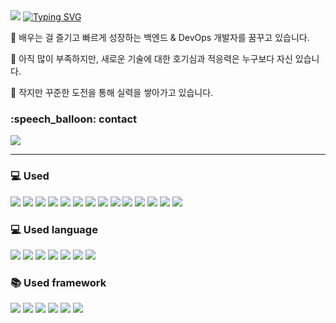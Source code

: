 <img src="https://capsule-render.vercel.app/api?type=waving&color=0:84fab0,100:8fd3f4&height=200&section=header&text=Soomin's%20github&descSize=25&fontSize=55&fontAlignY=30&descAlignY=50&animation=fadeIn"/>
<a href="https://git.io/typing-svg"><img src="https://readme-typing-svg.demolab.com?font=Jua&weight=900&size=30&pause=1000&color=F7F7F7&background=000000&width=900&lines=%EC%95%88%EB%85%95%ED%95%98%EC%84%B8%EC%9A%94+!+backend+devloper+%26+devops+%EC%9E%84%EC%88%98%EB%AF%BC+%EC%9E%85%EB%8B%88%EB%8B%A4!" alt="Typing SVG" /></a><p align = left>👋 배우는 걸 즐기고 빠르게 성장하는 백엔드 & DevOps 개발자를 꿈꾸고 있습니다.</p> 
<p align = left>🌱 아직 많이 부족하지만, 새로운 기술에 대한 호기심과 적응력은 누구보다 자신 있습니다.</p> 
<p align = left>🚀 작지만 꾸준한 도전을 통해 실력을 쌓아가고 있습니다.</p> 
<h3>:speech_balloon: contact</h3><a href="https://instagram.com/1m_daun"><img src="https://img.shields.io/badge/instagram-d62976?style=badge&logo=Instagram&logoColor=white"/></a>
<hr />
<h3>💻 Used</h3>
<p align="left">
  <img src="https://img.shields.io/badge/chatGPT-74aa9c?style=for-the-badge&logo=openai&logoColor=white">
  <img src="https://img.shields.io/badge/github_copilot-8957E5?style=for-the-badge&logo=github-copilot&logoColor=white">
  <img src="https://img.shields.io/badge/Arc-000000?style=for-the-badge&logo=arc&logoColor=white">
  <img src="https://img.shields.io/badge/figma-%23F24E1E.svg?style=for-the-badge&logo=figma&logoColor=white">
  <img src="https://img.shields.io/badge/Visual%20Studio%20Code-0078d7.svg?style=for-the-badge&logo=visual-studio-code&logoColor=white">
  <img src="https://img.shields.io/badge/Visual%20Studio-5C2D91.svg?style=for-the-badge&logo=visual-studio&logoColor=white">
  <img src="https://img.shields.io/badge/IntelliJIDEA-000000.svg?style=for-the-badge&logo=intellij-idea&logoColor=white">
  <img src="https://img.shields.io/badge/VIM-%2311AB00.svg?style=for-the-badge&logo=vim&logoColor=white">
  <img src="https://img.shields.io/badge/Kali-268BEE?style=for-the-badge&logo=kalilinux&logoColor=white">
  <img src="https://img.shields.io/badge/Linux-FCC624?style=for-the-badge&logo=linux&logoColor=black">
  <img src="https://img.shields.io/badge/AWS-%23FF9900.svg?style=for-the-badge&logo=amazon-aws&logoColor=white">
  <img src="https://img.shields.io/badge/docker-%230db7ed.svg?style=for-the-badge&logo=docker&logoColor=white">
  <img src="https://img.shields.io/badge/proxmox-proxmox?style=for-the-badge&logo=proxmox&logoColor=%23E57000&labelColor=%232b2a33&color=%232b2a33">
  <img src="https://img.shields.io/badge/azure-%230072C6.svg?style=for-the-badge&logo=microsoftazure&logoColor=white">
</p>

<h3>💻 Used language</h3>
<p align="left">
  <img src="https://img.shields.io/badge/c-%2300599C.svg?style=for-the-badge&logo=c&logoColor=white">
  <img src="https://img.shields.io/badge/python-3670A0?style=for-the-badge&logo=python&logoColor=ffdd54">
  <img src="https://img.shields.io/badge/javascript-%23323330.svg?style=for-the-badge&logo=javascript&logoColor=%23F7DF1E">
  <img src="https://img.shields.io/badge/java-%23ED8B00.svg?style=for-the-badge&logo=openjdk&logoColor=white">
  <img src="https://img.shields.io/badge/html5-%23E34F26.svg?style=for-the-badge&logo=html5&logoColor=white">
  <img src="https://img.shields.io/badge/css3-%231572B6.svg?style=for-the-badge&logo=css3&logoColor=white">
  <img src="https://img.shields.io/badge/-Assembly-000?style=for-the-badge&logo=assembl&logoColor=white">
</p>

<h3>📚 Used framework</h3>
<p align="left">
  <img src="https://img.shields.io/badge/flask-%23000.svg?style=for-the-badge&logo=flask&logoColor=white">
  <img src="https://img.shields.io/badge/node.js-6DA55F?style=for-the-badge&logo=node.js&logoColor=white">
  <img src="https://img.shields.io/badge/django-%23092E20.svg?style=for-the-badge&logo=django&logoColor=white">
  <img src="https://img.shields.io/badge/NODEMON-%23323330.svg?style=for-the-badge&logo=nodemon&logoColor=%BBDEAD">
  <img src="https://img.shields.io/badge/astro-%232C2052.svg?style=for-the-badge&logo=astro&logoColor=white">
  <img src="https://img.shields.io/badge/springboot-6DB33F?style=for-the-badge&logo=springboot&logoColor=white">
</p>

